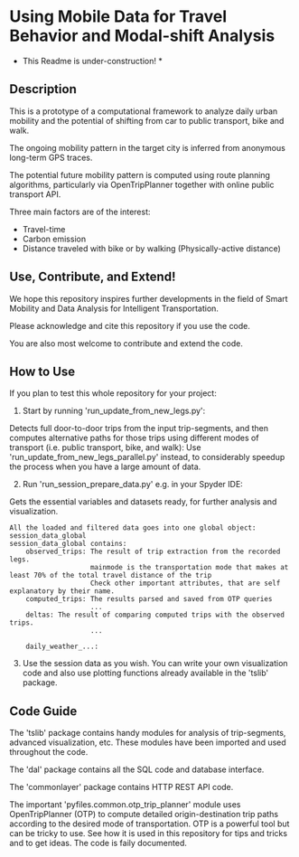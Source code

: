 # Using Mobile Data for Travel Behavior and Modal-shift Analysis

* This Readme is under-construction! *

## Description
This is a prototype of a computational framework to analyze daily urban mobility and the potential of shifting from car to public transport, bike and walk. 

The ongoing mobility pattern in the target city is inferred from anonymous long-term GPS traces.

The potential future mobility pattern is computed using route planning algorithms, particularly via OpenTripPlanner together with online public transport API.

Three main factors are of the interest:
- Travel-time
- Carbon emission
- Distance traveled with bike or by walking (Physically-active distance)


## Use, Contribute, and Extend!
We hope this repository inspires further developments in the field of Smart Mobility and Data Analysis for Intelligent Transportation.

Please acknowledge and cite this repository if you use the code. 

You are also most welcome to contribute and extend the code.


## How to Use
If you plan to test this whole repository for your project: 

1. Start by running 'run_update_from_new_legs.py':

Detects full door-to-door trips from the input trip-segments, and then computes alternative paths for those trips using different modes of transport (i.e. public transport, bike, and walk):
Use 'run_update_from_new_legs_parallel.py' instead, to considerably speedup the process when you have a large amount of data.


2. Run 'run_session_prepare_data.py' e.g. in your Spyder IDE:

Gets the essential variables and datasets ready, for further analysis and visualization.

    All the loaded and filtered data goes into one global object: session_data_global    
    session_data_global contains:
        observed_trips: The result of trip extraction from the recorded legs.
                        mainmode is the transportation mode that makes at least 70% of the total travel distance of the trip
                        Check other important attributes, that are self explanatory by their name.
        computed_trips: The results parsed and saved from OTP queries
        				...
        deltas: The result of comparing computed trips with the observed trips.
        				...
                        
        daily_weather_...:         



3. Use the session data as you wish. 
You can write your own visualization code and also use plotting functions already available in the 'tslib' package. 


## Code Guide
The 'tslib' package contains handy modules for analysis of trip-segments, advanced visualization, etc. These modules have been imported and used throughout the code.

The 'dal' package contains all the SQL code and database interface.

The 'commonlayer' package contains HTTP REST API code.

The important 'pyfiles.common.otp_trip_planner' module uses OpenTripPlanner (OTP) to compute detailed origin-destination trip paths according to the desired mode of transportation.
OTP is a powerful tool but can be tricky to use. See how it is used in this repository for tips and tricks and to get ideas. The code is faily documented.




